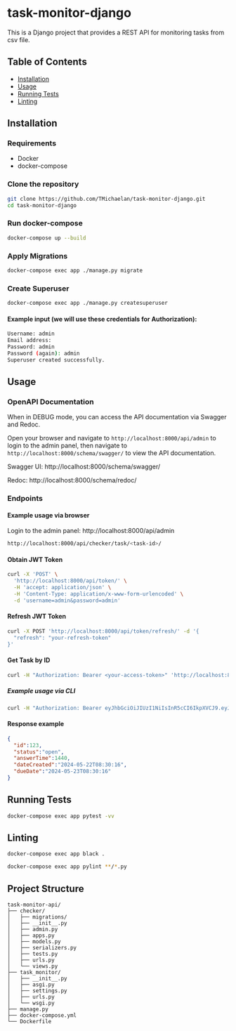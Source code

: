 # task-monitor-django

This is a Django project that provides a REST API for monitoring tasks from csv file.

## Table of Contents
- [Installation](#installation)
- [Usage](#usage)
- [Running Tests](#running-tests)
- [Linting](#linting)

## Installation

### Requirements
* Docker
* docker-compose

### Clone the repository
```sh
git clone https://github.com/TMichaelan/task-monitor-django.git
cd task-monitor-django
```

### Run docker-compose
```sh
docker-compose up --build
```

### Apply Migrations
```sh
docker-compose exec app ./manage.py migrate
```

### Create Superuser
```sh
docker-compose exec app ./manage.py createsuperuser
```

#### Example input (we will use these credentials for Authorization):
```sh
Username: admin
Email address:
Password: admin
Password (again): admin
Superuser created successfully.
```

## Usage

### OpenAPI Documentation

When in DEBUG mode, you can access the API documentation via Swagger and Redoc.

Open your browser and navigate to `http://localhost:8000/api/admin` to login to the admin panel, then navigate to `http://localhost:8000/schema/swagger/` to view the API documentation.



Swagger UI: http://localhost:8000/schema/swagger/

Redoc: http://localhost:8000/schema/redoc/

### Endpoints

#### Example usage via browser

Login to the admin panel: http://localhost:8000/api/admin

```sh
http://localhost:8000/api/checker/task/<task-id>/
```

#### Obtain JWT Token

```sh
curl -X 'POST' \
  'http://localhost:8000/api/token/' \
  -H 'accept: application/json' \
  -H 'Content-Type: application/x-www-form-urlencoded' \
  -d 'username=admin&password=admin'
```

####  Refresh JWT Token

```sh
curl -X POST 'http://localhost:8000/api/token/refresh/' -d '{
  "refresh": "your-refresh-token"
}'
```

#### Get Task by ID
```sh
curl -H "Authorization: Bearer <your-access-token>" 'http://localhost:8000/api/checker/task/<task-id>/'
```
##### Example usage via CLI
```sh
curl -H "Authorization: Bearer eyJhbGciOiJIUzI1NiIsInR5cCI6IkpXVCJ9.eyJ0b2tlbl90eXBlIjoiYWNjZXNzIiwiZXhwIjoxNzE2NzUzMzYyLCJpYXQiOjE3MTY3NDYxNjIsImp0aSI6IjEyZDRhYjkwNmYzMjRhYTM4YjFiOWZjNDc1OGVkYjJkIiwidXNlcl9pZCI6MX0.bbIn8zX4hoTWDW1v6dPwn9IhFaK2-i1cgnvr6q6CQ9k" 'http://localhost:8000/api/checker/task/123/'
```
#### Response example
```json
{
  "id":123,
  "status":"open",
  "answerTime":1440,
  "dateCreated":"2024-05-22T08:30:16",
  "dueDate":"2024-05-23T08:30:16"
}
```

## Running Tests

```sh
docker-compose exec app pytest -vv
```

## Linting

```sh
docker-compose exec app black .
```
```sh
docker-compose exec app pylint **/*.py
```

## Project Structure
```
task-monitor-api/
├── checker/
│   ├── migrations/
│   ├── __init__.py
│   ├── admin.py
│   ├── apps.py
│   ├── models.py
│   ├── serializers.py
│   ├── tests.py
│   ├── urls.py
│   └── views.py
├── task_monitor/
│   ├── __init__.py
│   ├── asgi.py
│   ├── settings.py
│   ├── urls.py
│   └── wsgi.py
├── manage.py
├── docker-compose.yml
└── Dockerfile
```